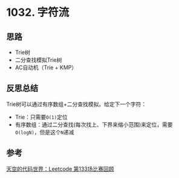 # 1032. 字符流

## 思路

- Trie树
- 二分查找模拟Trie树
- AC自动机（Trie + KMP）

## 反思总结

Trie树可以通过有序数组+二分查找模拟。给定下一个字符：

- Trie：只需要`O(1)`定位
- 有序数组：通过二分查找(每次找上、下界来缩小范围)来定位，需要`O(logN)`，但是这个`N`递减

## 参考

[天空的代码世界：Leetcode 第133场比赛回顾](https://mp.weixin.qq.com/s?__biz=MzI2NDA0NDM1MA==&mid=2650106733&idx=1&sn=149c08a35fed7cbb2d72cb442ac187d1&scene=21#wechat_redirect)
